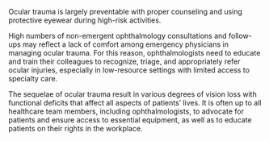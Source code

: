 Ocular trauma is largely preventable with proper counseling and using protective eyewear during high-risk activities.

High numbers of non-emergent ophthalmology consultations and follow-ups may reflect a lack of comfort among emergency physicians in managing ocular trauma. For this reason, ophthalmologists need to educate and train their colleagues to recognize, triage, and appropriately refer ocular injuries, especially in low-resource settings with limited access to specialty care.

The sequelae of ocular trauma result in various degrees of vision loss with functional deficits that affect all aspects of patients’ lives. It is often up to all healthcare team members, including ophthalmologists, to advocate for patients and ensure access to essential equipment, as well as to educate patients on their rights in the workplace.